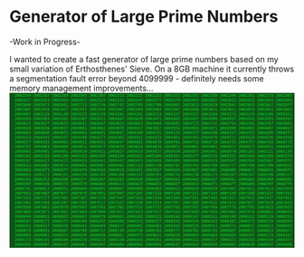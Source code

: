# Generator of Large Prime Numbers
-Work in Progress-

I wanted to create a fast generator of large prime numbers based on my small variation of Erthosthenes' Sieve. On a 8GB machine it currently throws a segmentation fault error beyond 4099999 - definitely needs some memory management improvements... 
![Primes Generator](docs/pics/primes.png)


